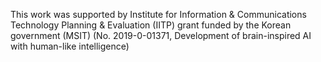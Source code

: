 This work was supported by Institute for Information & Communications Technology Planning & Evaluation (IITP) grant funded by the Korean government (MSIT) (No. 2019-0-01371, Development of brain-inspired AI with human-like intelligence)
